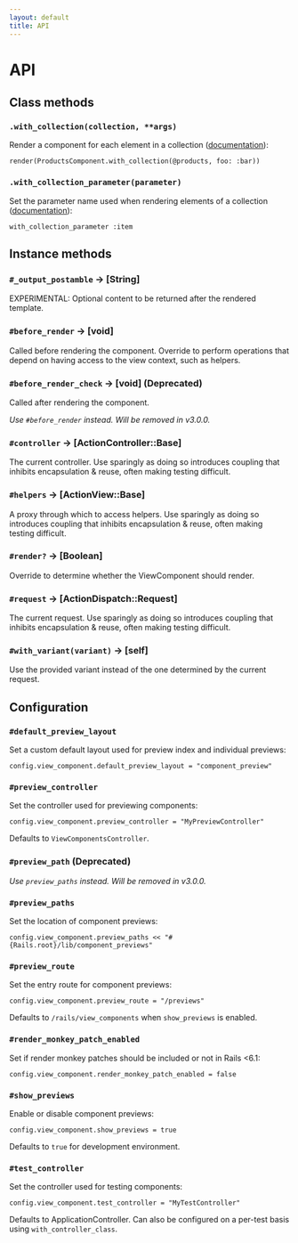 ```yaml
---
layout: default
title: API
---
```


<!-- Warning: AUTO-GENERATED file, do not edit. Add code comments to your Ruby instead <3 -->

# API

## Class methods

### `.with_collection(collection, **args)`

Render a component for each element in a collection ([documentation](/guide/collections)):

    render(ProductsComponent.with_collection(@products, foo: :bar))

### `.with_collection_parameter(parameter)`

Set the parameter name used when rendering elements of a collection ([documentation](/guide/collections)):

    with_collection_parameter :item

## Instance methods

### `#_output_postamble` → [String]

EXPERIMENTAL: Optional content to be returned after the rendered template.

### `#before_render` → [void]

Called before rendering the component. Override to perform operations that depend on having access to the view context, such as helpers.

### `#before_render_check` → [void] (Deprecated)

Called after rendering the component.

_Use `#before_render` instead. Will be removed in v3.0.0._

### `#controller` → [ActionController::Base]

The current controller. Use sparingly as doing so introduces coupling that inhibits encapsulation & reuse, often making testing difficult.

### `#helpers` → [ActionView::Base]

A proxy through which to access helpers. Use sparingly as doing so introduces coupling that inhibits encapsulation & reuse, often making testing difficult.

### `#render?` → [Boolean]

Override to determine whether the ViewComponent should render.

### `#request` → [ActionDispatch::Request]

The current request. Use sparingly as doing so introduces coupling that inhibits encapsulation & reuse, often making testing difficult.

### `#with_variant(variant)` → [self]

Use the provided variant instead of the one determined by the current request.

## Configuration

### `#default_preview_layout`

Set a custom default layout used for preview index and individual previews:

    config.view_component.default_preview_layout = "component_preview"

### `#preview_controller`

Set the controller used for previewing components:

    config.view_component.preview_controller = "MyPreviewController"

Defaults to `ViewComponentsController`.

### `#preview_path` (Deprecated)

_Use `preview_paths` instead. Will be removed in v3.0.0._

### `#preview_paths`

Set the location of component previews:

    config.view_component.preview_paths << "#{Rails.root}/lib/component_previews"

### `#preview_route`

Set the entry route for component previews:

    config.view_component.preview_route = "/previews"

Defaults to `/rails/view_components` when `show_previews` is enabled.

### `#render_monkey_patch_enabled`

Set if render monkey patches should be included or not in Rails <6.1:

    config.view_component.render_monkey_patch_enabled = false

### `#show_previews`

Enable or disable component previews:

    config.view_component.show_previews = true

Defaults to `true` for development environment.

### `#test_controller`

Set the controller used for testing components:

    config.view_component.test_controller = "MyTestController"

Defaults to ApplicationController. Can also be configured on a per-test
basis using `with_controller_class`.
